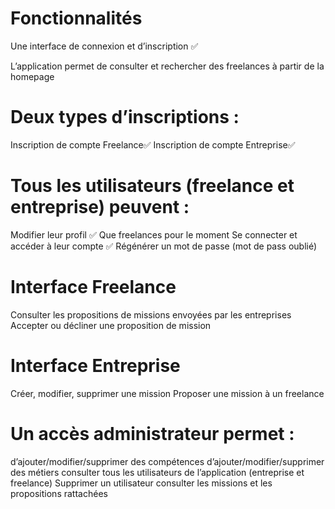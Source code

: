 # Fonctionnalités

Une interface de connexion et d’inscription ✅

L’application permet de consulter et rechercher des freelances à partir de la homepage

# Deux types d’inscriptions :

Inscription de compte Freelance✅
Inscription de compte Entreprise✅

# Tous les utilisateurs (freelance et entreprise) peuvent :

Modifier leur profil ✅ Que freelances pour le moment
Se connecter et accéder à leur compte ✅
Régénérer un mot de passe (mot de pass oublié)

# Interface Freelance

Consulter les propositions de missions envoyées par les entreprises
Accepter ou décliner une proposition de mission

# Interface Entreprise

Créer, modifier, supprimer une mission
Proposer une mission à un freelance

# Un accès administrateur permet :

d’ajouter/modifier/supprimer des compétences
d’ajouter/modifier/supprimer des métiers
consulter tous les utilisateurs de l’application (entreprise et freelance)
Supprimer un utilisateur
consulter les missions et les propositions rattachées
